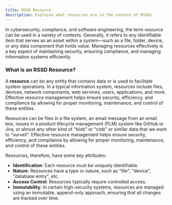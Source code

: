 ```yaml
---
title: RSSD Resource
description: Explains what resources are in the context of RSSDs
---
```


In cybersecurity, compliance, and software engineering, the term _resource_ can
be used in a variety of contexts. Generally, it refers to any identifiable item
that serves as an asset within a system—such as a file, folder, device, or any
data component that holds value. Managing resources effectively is a key aspect
of maintaining security, ensuring compliance, and managing information systems
efficiently.

### What is an RSSD Resource?

A **resource** can be any entity that contains data or is used to facilitate
system operations. In a typical information system, resources include files,
devices, network components, web services, users, applications, and more.
Effective resource management helps ensure security, efficiency, and compliance
by allowing for proper monitoring, maintenance, and control of these entities.

Resources can be files in a file system, an email message from an email box,
issues in a product lifecycle management (PLM) system like GitHub or Jira, or
almost any other kind of "blob" or "clob" or similar data that we want to
"surveil". Effective resource management helps ensure security, efficiency, and
compliance by allowing for proper monitoring, maintenance, and control of these
entities.

Resources, therefore, have some key attributes:

- **Identification**: Each resource must be uniquely identifiable.
- **Nature**: Resources have a type or nature, such as "file", "device",
  "database entry", etc.
- **Access Control**: Resources typically require controlled access.
- **Immutability**: In certain high-security systems, resources are managed
  using an immutable, append-only approach, ensuring that all changes are
  tracked over time.
